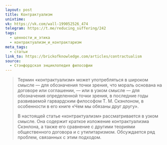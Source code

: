 ```yaml
---
layout: post
title: Контрактуализм
unixtime: 
vk: https://vk.com/wall-199052526_474
telegram: https://t.me/reducing_suffering/242
tags:
  - ценности_и_этика
  - контрактуализм_и_контрактаризм
meta_tags:
  - статьи
link_to: https://brickofknowledge.com/articles/contractualism
source:
  - Стэнфордская энциклопедия философии
---
```

>Термин «контрактуализм» может употребляться в широком смысле — для обозначения точки зрения, что мораль основана на договоре или соглашении, — или в узком смысле — для обозначения определенной точки зрения, в последние годы развиваемой гарвардским философом Т. М. Скэнлоном, в особенности в его книге «Чем мы обязаны друг другу».
>
>В настоящей статье «контрактуализм» рассматривается в узком смысле. Она содержит краткое изложение контрактуализма Скэнлона, а также его сравнение с другими теориями общественного договора и с утилитаризмом. Обсуждается ряд проблем, связанных с этим подходом.
